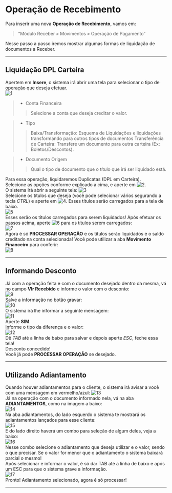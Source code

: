 # Operação de Recebimento

Para inserir uma nova **Operação de Recebimento**, vamos em:    
>  “Módulo Receber » Movimentos » Operação de Pagamento”    

Nesse passo a passo iremos mostrar algumas formas de liquidação de documentos a Receber.   

---

## Liquidação DPL Carteira
Apertem em **Insere**, o sistema irá abrir uma tela para selecionar o tipo de operação que deseja efetuar.  
![1](img/oprec/1.png)  

> - Conta Financeira
>> Selecione a conta que deseja creditar o valor.

> - Tipo
>> Baixa/Transformação: Esquema de Liquidações e liquidações transformando para outros tipos de documentos
>> Transferência de Carteira: Transfere um documento para outra carteira (Ex: Boletos/Descontos).

> - Documento Origem
>> Qual o tipo de documento que o título que irá ser liquidado está.

Para essa operação, liquidaremos Duplicatas (DPL em Carteira).  
Selecione as opções conforme explicado a cima, e aperte em ![2](img/oprec/2.png).  
O sistema irá abrir a seguinte tela:
![3](img/oprec/3.png)  
Selecione os títulos que deseja (você pode selecionar vários segurando a tecla *CTRL*) e aperte em ![4](img/oprec/4.png). Esses títulos serão carregados para a tela de baixo.  
![5](img/oprec/5.png)  
Esses serão os títulos carregados para serem liquidados!
Após efetuar os passos acima, aperte ![6](img/oprec/6.png) para os títulos serem carregados:   
![7](img/oprec/7.png)  
Agora é só **PROCESSAR OPERAÇÃO** e os títulos serão liquidados e o saldo creditado na conta selecionada!
Você pode utilizar a aba **Movimento Financeiro** para conferir:  
![8](img/oprec/8.png)   

---

## Informando Desconto
Já com a operação feita e com o documento desejado dentro da mesma, vá no campo **Vlr Recebido** e informe o valor com o desconto:  
![9](img/oprec/9.png)   
Salve  a informação no botão gravar:  
![10](img/oprec/10.png)  
O sistema irá lhe informar a seguinte mensagem:  
![11](img/oprec/11.png)   
Aperte **SIM**.  
Informe o tipo da diferença e o valor:  
![12](img/oprec/12.png)   
Dê *TAB* até a linha de baixo para salvar e depois aperte *ESC*, feche essa tela!  
Desconto concedido!  
Você já pode **PROCESSAR OPERAÇÃO** se desejado.  

---

## Utilizando Adiantamento

Quando houver adiantamentos para o cliente, o sistema irá avisar a você com uma mensagem em vermelho/azul: ![13](img/oprec/13.png)  
Já na operação com o documento informado nela, vá na aba **ADIANTAMENTOS**, como na imagem a baixo:  
![14](img/oprec/14.png)  
Na aba adiantamentos, do lado esquerdo o sistema te mostrará os adiantamentos lançados para esse cliente:  
![15](img/oprec/15.png)  
E do lado direito haverá um combo para seleção de algum deles, veja a baixo:  
![16](img/oprec/16.png)  
Nesse combo selecione o adiantamento que deseja utilizar e o valor, sendo o que precisar. Se o valor for menor que o adiantamento o sistema baixará parcial o mesmo!  
Após selecionar e informar o valor, é só dar TAB até a linha de baixo e após um ESC para que o sistema grave a informação.  
![17](img/oprec/17.png)  
Pronto! Adiantamento selecionado, agora é só processar!  

---
